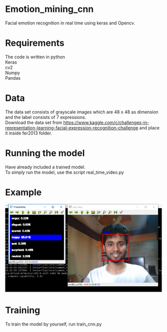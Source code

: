# Emotion_mining_cnn
Facial emotion recognition in real time using keras and Opencv.

# Requirements
The code is written in python<br/>
Keras<br/>
cv2<br/>
Numpy<br/>
Pandas

#  Data
The data set consists of grayscale images which are 48 x 48 as dimension and the label consists of 7 expressions.<br/>
Download the data set from https://www.kaggle.com/c/challenges-in-representation-learning-facial-expression-recognition-challenge and place it inside fer2013 folder.

# Running the model
Have already included a trained model.<br/>
To simply run the model, use the script real_time_video.py

# Example
![alt text](screenshots/happy.PNG "Happy")

# Training
To train the model by yourself, run train_cnn.py
